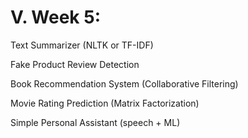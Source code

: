 # V. Week 5:

Text Summarizer (NLTK or TF-IDF)


Fake Product Review Detection

Book Recommendation System (Collaborative Filtering)

Movie Rating Prediction (Matrix Factorization)

Simple Personal Assistant (speech + ML)
